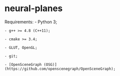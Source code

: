 # neural-planes

Requirements:
	- Python 3;

	- g++ >= 4.8 (C++11);

	- cmake >= 3.4;

	- GLUT, OpenGL;

	- git;
	
	- [OpenSceneGraph (OSG)](https://github.com/openscenegraph/OpenSceneGraph);

